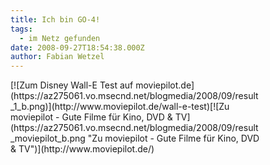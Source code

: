 ```yaml
---
title: Ich bin GO-4!
tags:
  - im Netz gefunden
date: 2008-09-27T18:54:38.000Z
author: Fabian Wetzel
---
```


<div style="width: 400px; height: 250px;">[![Zum Disney Wall-E Test auf moviepilot.de](https://az275061.vo.msecnd.net/blogmedia/2008/09/result_1_b.png)](http://www.moviepilot.de/wall-e-test)[![Zu moviepilot - Gute Filme für Kino, DVD &amp; TV](https://az275061.vo.msecnd.net/blogmedia/2008/09/result_moviepilot_b.png "Zu moviepilot - Gute Filme für Kino, DVD &amp; TV")](http://www.moviepilot.de/)</div>
<div style="width: 400px; height: 250px;"></div>
<div style="width: 400px; height: 250px;"></div>


